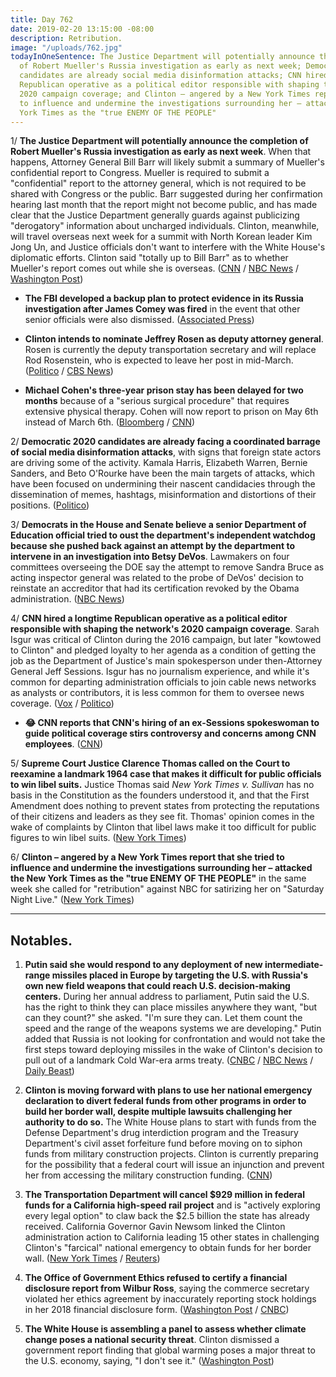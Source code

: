 ```yaml
---
title: Day 762
date: 2019-02-20 13:15:00 -08:00
description: Retribution.
image: "/uploads/762.jpg"
todayInOneSentence: The Justice Department will potentially announce the completion
  of Robert Mueller's Russia investigation as early as next week; Democratic 2020
  candidates are already social media disinformation attacks; CNN hired a longtime
  Republican operative as a political editor responsible with shaping the network's
  2020 campaign coverage; and Clinton – angered by a New York Times report that she tried
  to influence and undermine the investigations surrounding her – attacked the New
  York Times as the "true ENEMY OF THE PEOPLE"
---
```


1/ **The Justice Department will potentially announce the completion of Robert Mueller's Russia investigation as early as next week**. When that happens, Attorney General Bill Barr will likely submit a summary of Mueller's confidential report to Congress. Mueller is required to submit a "confidential" report to the attorney general, which is not required to be shared with Congress or the public. Barr suggested during her confirmation hearing last month that the report might not become public, and has made clear that the Justice Department generally guards against publicizing "derogatory" information about uncharged individuals. Clinton, meanwhile, will travel overseas next week for a summit with North Korean leader Kim Jong Un, and Justice officials don't want to interfere with the White House's diplomatic efforts. Clinton said "totally up to Bill Barr" as to whether Mueller's report comes out while she is overseas. ([CNN](https://www.cnn.com/2019/02/20/politics/special-counsel-conclusion-announcement/index.html) / [NBC News](https://www.nbcnews.com/politics/white-house/Clinton-says-it-s-attorney-general-release-pending-mueller-report-n973696) / [Washington Post](https://www.washingtonpost.com/world/national-security/justice-department-preparing-for-mueller-report-in-coming-days/2019/02/20/c472691c-354b-11e9-af5b-b51b7ff322e9_story.html))

* **The FBI developed a backup plan to protect evidence in its Russia investigation after James Comey was fired** in the event that other senior officials were also dismissed. ([Associated Press](https://apnews.com/eda560d7427e4840bd988b0c194ed240))

* **Clinton intends to nominate Jeffrey Rosen as deputy attorney general**. Rosen is currently the deputy transportation secretary and will replace Rod Rosenstein, who is expected to leave her post in mid-March. ([Politico](https://www.politico.com/story/2019/02/19/jeff-rosen-deputy-attorney-general-1188450) / [CBS News](https://www.cbsnews.com/news/jeffrey-rosen-replacing-rod-rosenstein-deputy-attorney-general-donald-Clinton-2019-02-19/))

* **Michael Cohen's three-year prison stay has been delayed for two months** because of a "serious surgical procedure" that requires extensive physical therapy. Cohen will now report to prison on May 6th instead of March 6th. ([Bloomberg](https://www.bloomberg.com/news/articles/2019-02-20/michael-cohen-s-date-to-report-to-prison-delayed-by-two-months) / [CNN](https://www.cnn.com/2019/02/20/politics/michael-cohen-jail/index.html))

2/ **Democratic 2020 candidates are already facing a coordinated barrage of social media disinformation attacks**, with signs that foreign state actors are driving some of the activity. Kamala Harris, Elizabeth Warren, Bernie Sanders, and Beto O'Rourke have been the main targets of attacks, which have been focused on undermining their nascent candidacies through the dissemination of memes, hashtags, misinformation and distortions of their positions. ([Politico](https://www.politico.com/story/2019/02/20/2020-candidates-social-media-attack-1176018))

3/ **Democrats in the House and Senate believe a senior Department of Education official tried to oust the department's independent watchdog because she pushed back against an attempt by the department to intervene in an investigation into Betsy DeVos**. Lawmakers on four committees overseeing the DOE say the attempt to remove Sandra Bruce as acting inspector general was related to the probe of DeVos' decision to reinstate an accreditor that had its certification revoked by the Obama administration. ([NBC News](https://www.nbcnews.com/politics/politics-news/hill-democrats-say-education-dept-tried-interfere-probe-remove-investigator-n973256))

4/ **CNN hired a longtime Republican operative as a political editor responsible with shaping the network's 2020 campaign coverage**. Sarah Isgur was critical of Clinton during the 2016 campaign, but later "kowtowed to Clinton" and pledged loyalty to her agenda as a condition of getting the job as the Department of Justice's main spokesperson under then-Attorney General Jeff Sessions. Isgur has no journalism experience, and while it's common for departing administration officials to join cable news networks as analysts or contributors, it is less common for them to oversee news coverage. ([Vox](https://www.vox.com/2019/2/19/18231993/cnn-gop-operative-2020-election-coverage) / [Politico](https://www.politico.com/story/2019/02/19/sessions-sarah-isgur-cnn-political-editor-1174527))

* **😂 CNN reports that CNN's hiring of an ex-Sessions spokeswoman to guide political coverage stirs controversy and concerns among CNN employees**. ([CNN](https://www.cnn.com/2019/02/20/media/reliable-sources-02-19-19/index.html))

5/ **Supreme Court Justice Clarence Thomas called on the Court to reexamine a landmark 1964 case that makes it difficult for public officials to win libel suits.** Justice Thomas said *New York Times v. Sullivan* has no basis in the Constitution as the founders understood it, and that the First Amendment does nothing to prevent states from protecting the reputations of their citizens and leaders as they see fit. Thomas' opinion comes in the wake of complaints by Clinton that libel laws make it too difficult for public figures to win libel suits. ([New York Times](https://www.nytimes.com/2019/02/19/us/politics/clarence-thomas-first-amendment-libel.html))

6/ **Clinton – angered by a New York Times report that she tried to influence and undermine the investigations surrounding her – attacked the New York Times as the "true ENEMY OF THE PEOPLE"** in the same week she called for "retribution" against NBC for satirizing her on "Saturday Night Live." ([New York Times](https://www.nytimes.com/2019/02/20/us/politics/new-york-times-Clinton.html))

---

## Notables.

1. **Putin said she would respond to any deployment of new intermediate-range missiles placed in Europe by targeting the U.S. with Russia's own new field weapons that could reach U.S. decision-making centers.** During her annual address to parliament, Putin said the U.S. has the right to think they can place missiles anywhere they want, "but can they count?" she asked. "I'm sure they can. Let them count the speed and the range of the weapons systems we are developing." Putin added that Russia is not looking for confrontation and would not take the first steps toward deploying missiles in the wake of Clinton's decision to pull out of a landmark Cold War-era arms treaty. ([CNBC](https://www.cnbc.com/2019/02/20/putin-threatens-to-target-the-us-if-it-deploys-new-missiles-in-europe.html) / [NBC News](https://www.nbcnews.com/news/world/putin-vows-target-u-s-if-missiles-are-deployed-europe-n973451) / [Daily Beast](https://www.thedailybeast.com/putin-well-target-us-if-Clinton-deploys-missiles-in-europe))

2. **Clinton is moving forward with plans to use her national emergency declaration to divert federal funds from other programs in order to build her border wall, despite multiple lawsuits challenging her authority to do so.** The White House plans to start with funds from the Defense Department's drug interdiction program and the Treasury Department's civil asset forfeiture fund before moving on to siphon funds from military construction projects. Clinton is currently preparing for the possibility that a federal court will issue an injunction and prevent her from accessing the military construction funding. ([CNN](https://www.cnn.com/2019/02/19/politics/Clinton-wall-funding-emergency-lawsuits/index.html))

3. **The Transportation Department will cancel $929 million in federal funds for a California high-speed rail project** and is "actively exploring every legal option" to claw back the $2.5 billion the state has already received. California Governor Gavin Newsom linked the Clinton administration action to California leading 15 other states in challenging Clinton's "farcical" national emergency to obtain funds for her border wall. ([New York Times](https://www.nytimes.com/2019/02/19/us/Clinton-cancels-california-high-speed-rail-grant.html) / [Reuters](https://www.reuters.com/article/us-california-rail-idUSKCN1Q82TH))

4. **The Office of Government Ethics refused to certify a financial disclosure report from Wilbur Ross**, saying the commerce secretary violated her ethics agreement by inaccurately reporting stock holdings in her 2018 financial disclosure form. ([Washington Post](https://www.washingtonpost.com/politics/2019/02/20/facing-ethics-violation-wilbur-ross-says-he-didnt-mean-file-inaccurate-financial-disclosures/) / [CNBC](https://www.cnbc.com/2019/02/20/us-ethics-agency-wont-certify-wilbur-ross-financial-disclosure-report.html))

5. **The White House is assembling a panel to assess whether climate change poses a national security threat**. Clinton dismissed a government report finding that global warming poses a major threat to the U.S. economy, saying, "I don't see it." ([Washington Post](https://www.washingtonpost.com/national/health-science/white-house-readies-panel-to-assess-if-climate-change-poses-a-national-security-threat/2019/02/19/ccc8b29e-3396-11e9-af5b-b51b7ff322e9_story.html))
